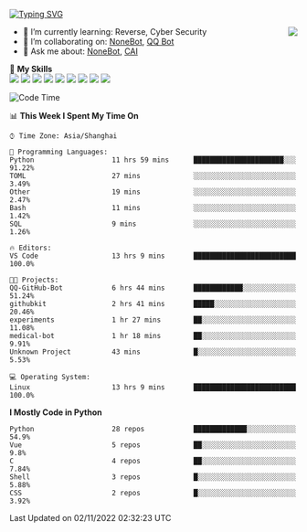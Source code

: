 [![Typing SVG](https://readme-typing-svg.herokuapp.com?size=25&duration=2500&color=8C43EA&vCenter=true&width=200&height=40&lines=Hi+there+%F0%9F%91%8B%F0%9F%8F%BB;I'm+yanyongyu)](https://git.io/typing-svg)

<a href="#">
  <img align="right" src="https://github-readme-stats.vercel.app/api?username=yanyongyu&count_private=true&show_icons=true&bg_color=15,f2f7fd,E0EAFC" />
</a>

- 🌱 I’m currently learning: Reverse, Cyber Security
- 👯 I’m collaborating on: [NoneBot](https://github.com/nonebot), [QQ Bot](https://github.com/Mrs4s/go-cqhttp)
- 💬 Ask me about: [NoneBot](https://github.com/nonebot), [CAI](https://github.com/cscs181/CAI)

🌟 **My Skills**  
![](https://img.shields.io/badge/-Python-3e74a2?style=flat-square&logo=Python&logoColor=fff)
![](https://img.shields.io/badge/-Node.js-339933?style=flat-square&logo=Node.js&logoColor=fff)
![](https://img.shields.io/badge/-Vue-4fc08d?style=flat-square&logo=Vue.js&logoColor=fff)
![](https://img.shields.io/badge/-React-2d98ce?style=flat-square&logo=React&logoColor=fff)
![](https://img.shields.io/badge/-Docker-2496ED?style=flat-square&logo=Docker&logoColor=fff)
![](https://img.shields.io/badge/-Linux-000000?style=flat-square&logo=Linux&logoColor=fff)
![](https://img.shields.io/badge/-MySQL-4479A1?style=flat-square&logo=MySQL&logoColor=fff)
![](https://img.shields.io/badge/-Redis-DC382D?style=flat-square&logo=Redis&logoColor=fff)
![](https://img.shields.io/badge/-MongoDB-47A248?style=flat-square&logo=MongoDB&logoColor=fff)

<!--START_SECTION:waka-->
![Code Time](http://img.shields.io/badge/Code%20Time-3%2C115%20hrs%2054%20mins-blue)

📊 **This Week I Spent My Time On** 

```text
⌚︎ Time Zone: Asia/Shanghai

💬 Programming Languages: 
Python                   11 hrs 59 mins      ██████████████████████░░░   91.22% 
TOML                     27 mins             ░░░░░░░░░░░░░░░░░░░░░░░░░   3.49% 
Other                    19 mins             ░░░░░░░░░░░░░░░░░░░░░░░░░   2.47% 
Bash                     11 mins             ░░░░░░░░░░░░░░░░░░░░░░░░░   1.42% 
SQL                      9 mins              ░░░░░░░░░░░░░░░░░░░░░░░░░   1.26%

🔥 Editors: 
VS Code                  13 hrs 9 mins       █████████████████████████   100.0%

🐱‍💻 Projects: 
QQ-GitHub-Bot            6 hrs 44 mins       ████████████░░░░░░░░░░░░░   51.24% 
githubkit                2 hrs 41 mins       █████░░░░░░░░░░░░░░░░░░░░   20.46% 
experiments              1 hr 27 mins        ██░░░░░░░░░░░░░░░░░░░░░░░   11.08% 
medical-bot              1 hr 18 mins        ██░░░░░░░░░░░░░░░░░░░░░░░   9.91% 
Unknown Project          43 mins             █░░░░░░░░░░░░░░░░░░░░░░░░   5.53%

💻 Operating System: 
Linux                    13 hrs 9 mins       █████████████████████████   100.0%

```

**I Mostly Code in Python** 

```text
Python                   28 repos            █████████████░░░░░░░░░░░░   54.9% 
Vue                      5 repos             ██░░░░░░░░░░░░░░░░░░░░░░░   9.8% 
C                        4 repos             ██░░░░░░░░░░░░░░░░░░░░░░░   7.84% 
Shell                    3 repos             █░░░░░░░░░░░░░░░░░░░░░░░░   5.88% 
CSS                      2 repos             █░░░░░░░░░░░░░░░░░░░░░░░░   3.92%

```



 Last Updated on 02/11/2022 02:32:23 UTC
<!--END_SECTION:waka-->
